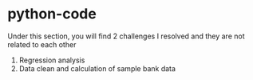 # python-code
Under this section, you will find 2 challenges I resolved and they are not related to each other
1. Regression analysis
2. Data clean and calculation of sample bank data
